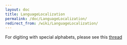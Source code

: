 ```yaml
---
layout: doc
title: LanguageLocalization
permalink: /doc/LanguageLocalization/
redirect_from: /wiki/LanguageLocalization/
---
```


For digiting with special alphabets, please see this [thread](https://groups.google.com/forum/#!searchin/qubes-users/languge/qubes-users/VcNPlhdgVQM/iF9PqSzayacJ)
